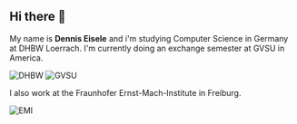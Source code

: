 ## Hi there 👋
My name is **Dennis Eisele** and i'm studying Computer Science in Germany at DHBW Loerrach. I'm currently doing an exchange semester at GVSU in America.

![DHBW](https://encrypted-tbn0.gstatic.com/images?q=tbn:ANd9GcTU5607840lf-Og5j0jPSbGedh5OJ9gkXoNOg&s) ![GVSU](https://www.gvsu.edu/homepage/files/img/about/logo[1663083002].png)

I also work at the Fraunhofer Ernst-Mach-Institute in Freiburg.

![EMI](https://encrypted-tbn0.gstatic.com/images?q=tbn:ANd9GcSNEipCSuMbgQUuNsbvVaMvVX6PSIohxTUVVg&s)
